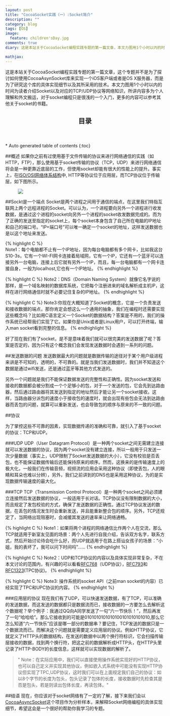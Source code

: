 ```yaml
---
layout: post
title: "CocoaSocket实践（一）:Socket简介"
description: ""
category: blog
tags: [OS]
image: 
  feature: children'sDay.jpg
comments: true
diary: 这是本站关于CocoaSocket编程实践专题的第一篇文章，本文力图用1个小时以内的时间为读者介绍Socket以及对应的TCP，UDP协议等网络知识，所讲内容多为个人理解和外文搬运，对于socket编程只是很浅的一个入门，更多的内容可以参考其他关于socket的书籍。

mathjax: 
---
```


这是本站关于CocoaSocket编程实践专题的第一篇文章，这个专题并不是为了探讨如何使用CocoaAsynSocket库来实现一个iOS客户端或者是OS X服务器，而是为了研究这个库的具体实现细节以及其所采用的技术。本文力图用1个小时以内的时间为读者介绍Socket以及对应的TCP/UDP协议等网络知识，所讲内容多为个人理解和外文搬运，对于socket编程只是很浅的一个入门，更多的内容可以参考其他关于socket的书籍。

<section>
  <header>
    <h1 >目录</h1>
  </header>
<div id="drawer" markdown="1">
*  Auto generated table of contents
{:toc}
</div>
</section>

##概述
如果你之前有过使用基于文件传输的协议来进行网络通信的实践（如HTTP，FTP），那么使用基于socket传输的协议（TCP，UDP）来进行网络通信将会是一种更靠近底层的工作，但使用socket却能有很大的性能上的提升。事实上，在[ISO/OSI网络体系结构](http://baike.baidu.com/link?url=yGUAWSFEonLlu2TwBpCCWUsI9b2i64CcNKeqZ2U-u3Cw3ZNiOlhS2vmxscu_OIRLAvREGHxl0KfGVK2qWlIee_#4)中, HTTP等协议位于应用层，而TCP协议位于传输层，如下图所示。
<figure class = "half">
<a href="{{ site.url }}/images/2014/06/01/1.jpg"><img src="{{ site.url }}/images/2014/06/01/1.jpg" /></a>
</figure>

##Sockt是一个端点
Socket是两个进程之间用于通信的端点，在这里我们特指互联网上两个远程进程的Socket。可以认为，一个进程要向另外一个进程进行收发数据，是通过这个进程的socket向另外一个进程的socket收发数据完成的。而为了正确的发送至指定的socket上，每个socket本身包含了自己所在电脑的IP地址和自己的端口号。“IP+端口号”可以唯一确定一个socket的地址，这样发送数据也是以这个地址来发送。

{% highlight C %}    
    Note1：每个电脑都不止有一个IP地址，因为每台电脑都有多个网卡，比如我这台S10-3s，它有一个WI-FI网卡连接着局域网，它有一个IP，它还有一个蓝牙可以连接另外一台电脑，连接上后它就有另外一个IP，而且，每一台电脑都有一个网卡连接自身，一般为localhost,它也有一个IP地址。
{% endhighlight %}

{% highlight C %}
    Note2：DNS（Domain Naming System）就像它名字说的那样，是一个域名映射的数据库系统，它把每个注册进来的域名解析成主机IP，这样在进行网络通信时就不必要记住复杂的IP地址。
{% endhighlight %}

{% highlight C %}
    Note3:你现在大概知道了Socket的概念，它是一个负责发送和接收数据的端点，那你肯定会想这么一个通用的抽象，我们在编程时还需要实现这些概念吗？比如用C语言定义一个Socket的数据结构？答案是不用的，我们的操作系统已经帮我们实现了它。如果你是Unix或者是Linux用户，可以打开终端，输入man socket看到完整的信息。
{% endhighlight %}

好了现在我们有了socket，是不是意味着我们就可以很完美的发送数据了呢？答案是否定的，因为只有这个概念我们会发现发送数据时会遇到一系列的问题。

##发送数据的问题
发送数据最大的问题就是数据传输的途径对于某个用户级进程来讲是不可知的，透明的，不可靠的。就是当我们发送数据时，我们并不知道这个数据是通过wifi发送，还是通过蓝牙等其他方式发送的。

另外一个问题就是我们不能保证数据发送的完整性和正确性。因为socket发送和接收的数据都会被分割成一个个足够小的包，对于一个发送的包，它会先到达路由器，然后通过路由器将其发送到指定的地址然后才能让另一个socket接收。这样，当路由器分派包的速度小于接收包的速度时，就会出现有些包会无法到达路由器而丢包的问题，就算可以重新发送，也会导致包的顺序与原来的不一致的问题。

##协议

为了掌控这些不可靠的因素，实现数据传递的准确和可靠，就引入了基于socket的协议：TCP和UDP。

###UDP
UDP（User Datagram Protocol）是一种两个socket之间无需建立连接就可以发送数据的协议，因为两个socket没有建立连接，所以一般用于只发送一次少量数据（事实上，UDP限制了Socket发送数据的大小），它没有校验是否丢包，也不能保证数据传输后还能保持原来的顺序。然而，这换来的是传输速度上的极大化，一般我们在传输音频，视频流的应用会采用这种协议（即使丢包，人的眼睛和耳朵也难以分辨），另外，我们之前讲到的DNS也是采用这种协议，为的是实现数据传输速度的最大化。

###TCP
TCP（Transmission Control Protocol）是一种两个socket之间必须建立连接然后发送数据的协议，一般适用于长对话。TCP协议没有限制数据的大小，而且规定了发包校验的方式，确保了发送数据的正确性。通过TCP协议发送的数据，在丢包的情况发生时会重新发送，并且能重新整合包的顺序。另外，TCP还规定了，当网络出现阻塞时，会减缓其发送的速率来让网络通畅。

{% highlight C %}
    Note1：如果将两个进程的网络通信比作两个人在交流，那么TCP就适用于新室友见面的场景：两个人先进行自我介绍，告诉双方名字，联系方式，然后开始讨论待会吃什么好，而UDP就适用于在路上搭讪女孩子的场景：“小姐，我的表坏了，我可以问下时间吗”......
{% endhighlight %}

{% highlight C %}
    Note2：UDP和TCP协议的内容以及具体实现非常复杂，不在本文讨论的范围内，有兴趣的可以看看[RFC768](http://tools.ietf.org/html/rfc768)（UDP协议），[RFC793](http://tools.ietf.org/html/rfc793)和[RFC1323](http://tools.ietf.org/html/rfc1323)(TPC协议)。
{% endhighlight %}

{% highlight C %}
    Note3: 操作系统的socket API（之前man socket的内容）已经实现了TPC和UPC协议的内容。
{% endhighlight %}

###应用层的协议
现在我们有了UDP，可以快速发送数据，有了TCP，可以准确的发送数据，而这发送的数据都只是数据流而已，接收数据的一方要怎么去解析这个数据呢？举个例子：我通过QQ向A同学发送了一句“六一节快乐！”，然后再发了一句“哈哈哈”。那么它接收到的可能是0101010101010100101010101010,那么它怎么知道“六一节快乐”应该是哪一部分的数据串？要记住，TCP发送的数据只是一个数据流而已。而解决这个问题就是需要定义应用层的协议。例如HTTP协议，它就定义了HTTP头的数据结构，在发送的数据中以两个换行符标识，它会扫描传输层接收的数据，找到两个换行符，把这之前的数据解析成HTTP头，在HTTP头里记录了HTTP-BODY的长度信息，这样就可以实现数据的解析了。

>&quot;
    Note：在实际应用中，我们可以直接使用操作系统实现好的HTTP协议，也可以自己定义并实现其他协议，例如嵌入式系统中可能没有实现HTTP协议但实现了TPC,UDP协议，这时我们可以在上面规定我们自己的协议：如以8个字节的长度为包头，包头记录了包体的长度，接收数据时先检查其是否是包头，若是则读出包体长度，再读包体。&quot;

##结语
现在，你应该对于socket网络有了一定的了解，接下来我们会以[CocoaAsyncSocket](https://github.com/robbiehanson/CocoaAsyncSocket)这个项目作为分析样本，来解释Socket网络编程的具体实现细节，希望这会是一个很好的帮助你我学习的专题。
